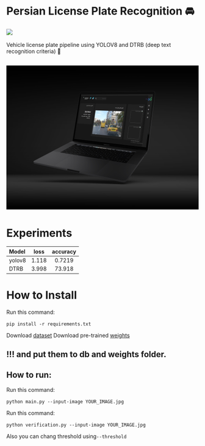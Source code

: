 # Persian License Plate Recognition 🚘
<img src = "https://skillicons.dev/icons?i=html,css,bootstrap,tensorflow,python,javascript"></p>
Vehicle license plate pipeline using YOLOV8 and DTRB (deep text recognition criteria) 🚗

![screen shot](https://github.com/MohamadNematizadeh/my_website/blob/main/static/image/projket/License_Plate_PipeLine_UI.png?raw=true)
------
# Experiments
| Model |  loss    |   accuracy  |
| :---   | :---:   |   :---:      |
| yolov8  |  1.118 |   0.7219     |
| DTRB  | 3.998    |     73.918   |

# How to Install
Run this command:
```
pip install -r requirements.txt
```
Download [dataset](https://drive.google.com/drive/folders/1MR0LYsC9TAAznmS0QLGaTpkb8NU7MKve
)
Download pre-trained [weights](https://drive.google.com/drive/folders/1qZXPQfkU9xZr67AtYxdzHM4RxyukYJ-D)
## !!! and put them to db and weights folder.
## How to run:
Run this command:
```
python main.py --input-image YOUR_IMAGE.jpg
```
Run this command:
```
python verification.py --input-image YOUR_IMAGE.jpg
```
Also you can chang threshold  using`--threshold`
